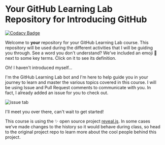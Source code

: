 # Your GitHub Learning Lab Repository for Introducing GitHub

[![Codacy Badge](https://api.codacy.com/project/badge/Grade/cc2a329676f34b8b8a0e1f8bbdf24f21)](https://app.codacy.com/gh/dharwiss/github-slideshow?utm_source=github.com&utm_medium=referral&utm_content=dharwiss/github-slideshow&utm_campaign=Badge_Grade_Settings)

Welcome to **your** repository for your GitHub Learning Lab course. This repository will be used during the different activities that I will be guiding you through. See a word you don't understand? We've included an emoji 📖 next to some key terms. Click on it to see its definition.

Oh! I haven't introduced myself...

I'm the GitHub Learning Lab bot and I'm here to help guide you in your journey to learn and master the various topics covered in this course. I will be using Issue and Pull Request comments to communicate with you. In fact, I already added an issue for you to check out.

![issue tab](https://lab.github.com/public/images/issue_tab.png)

I'll meet you over there, can't wait to get started!

This course is using the :sparkles: open source project [reveal.js](https://github.com/hakimel/reveal.js/). In some cases we’ve made changes to the history so it would behave during class, so head to the original project repo to learn more about the cool people behind this project.

